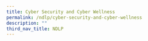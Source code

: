 ```yaml
---
title: Cyber Security and Cyber Wellness
permalink: /ndlp/cyber-security-and-cyber-wellness
description: ""
third_nav_title: NDLP
---
```

